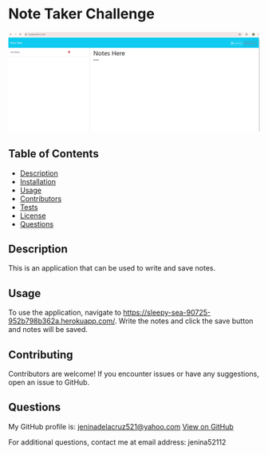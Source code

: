 
# Note Taker Challenge    
![alt text](image.png)

## Table of Contents
- [Description](#description)
- [Installation](#installation)
- [Usage](#usage)
- [Contributors](#contributing)
- [Tests](#tests)
- [License](#license)
- [Questions](#questions)


## Description
This is an application that can be used to write and save notes. 

## Usage
To use the application, navigate to https://sleepy-sea-90725-952b798b362a.herokuapp.com/. Write the notes and click the save button and notes will be saved.

## Contributing
Contributors are welcome! If you encounter issues or have any suggestions, open an issue to GitHub.

## Questions
  My GitHub profile is: jeninadelacruz521@yahoo.com [View on GitHub](https://github.com/jeninadelacruz521@yahoo.com)

  For additional questions, contact me at email address: jenina52112
